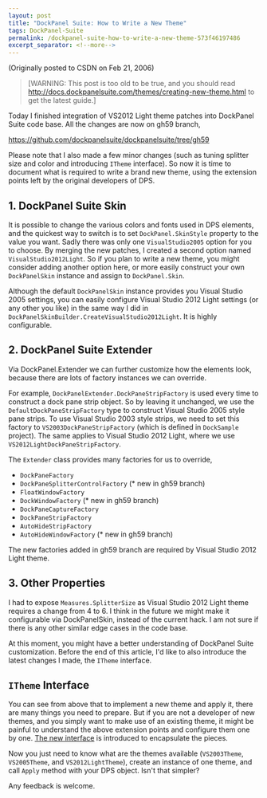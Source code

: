 ```yaml
---
layout: post
title: "DockPanel Suite: How to Write a New Theme"
tags: DockPanel-Suite
permalink: /dockpanel-suite-how-to-write-a-new-theme-573f46197486
excerpt_separator: <!--more-->
---
```

(Originally posted to CSDN on Feb 21, 2006)
<!--more-->

> [WARNING: This post is too old to be true, and you should read http://docs.dockpanelsuite.com/themes/creating-new-theme.html to get the latest guide.]

Today I finished integration of VS2012 Light theme patches into DockPanel Suite code base. All the changes are now on gh59 branch,

https://github.com/dockpanelsuite/dockpanelsuite/tree/gh59

Please note that I also made a few minor changes (such as tuning splitter size and color and introducing `ITheme` interface). So now it is time to document what is required to write a brand new theme, using the extension points left by the original developers of DPS.

## 1. DockPanel Suite Skin
It is possible to change the various colors and fonts used in DPS elements, and the quickest way to switch is to set `DockPanel.SkinStyle` property to the value you want. Sadly there was only one `VisualStudio2005` option for you to choose. By merging the new patches, I created a second option named `VisualStudio2012Light`. So if you plan to write a new theme, you might consider adding another option here, or more easily construct your own `DockPanelSkin` instance and assign to `DockPanel.Skin`.

Although the default `DockPanelSkin` instance provides you Visual Studio 2005 settings, you can easily configure Visual Studio 2012 Light settings (or any other you like) in the same way I did in `DockPanelSkinBuilder.CreateVisualStudio2012Light`. It is highly configurable.

## 2. DockPanel Suite Extender
Via DockPanel.Extender we can further customize how the elements look, because there are lots of factory instances we can override.

For example, `DockPanelExtender.DockPaneStripFactory` is used every time to construct a dock pane strip object. So by leaving it unchanged, we use the `DefaultDockPaneStripFactory` type to construct Visual Studio 2005 style pane strips. To use Visual Studio 2003 style strips, we need to set this factory to `VS2003DockPaneStripFactory` (which is defined in `DockSample` project). The same applies to Visual Studio 2012 Light, where we use `VS2012LightDockPaneStripFactory`.

The `Extender` class provides many factories for us to override,

* `DockPaneFactory`
* `DockPaneSplitterControlFactory` (* new in gh59 branch)
* `FloatWindowFactory`
* `DockWindowFactory` (* new in gh59 branch)
* `DockPaneCaptureFactory`
* `DockPaneStripFactory`
* `AutoHideStripFactory`
* `AutoHideWindowFactory` (* new in gh59 branch)

The new factories added in gh59 branch are required by Visual Studio 2012 Light theme.

## 3. Other Properties
I had to expose `Measures.SplitterSize` as Visual Studio 2012 Light theme requires a change from 4 to 6. I think in the future we might make it configurable via DockPanelSkin, instead of the current hack. I am not sure if there is any other similar edge cases in the code base.

At this moment, you might have a better understanding of DockPanel Suite customization. Before the end of this article, I'd like to also introduce the latest changes I made, the `ITheme` interface.

## `ITheme` Interface
You can see from above that to implement a new theme and apply it, there are many things you need to prepare. But if you are not a developer of new themes, and you simply want to make use of an existing theme, it might be painful to understand the above extension points and configure them one by one. [The new interface](https://github.com/dockpanelsuite/dockpanelsuite/commit/58f55b9dfc7fc9870427e4175dbd4eca3a828981) is introduced to encapsulate the pieces.

Now you just need to know what are the themes available (`VS2003Theme`, `VS2005Theme`, and `VS2012LightTheme`), create an instance of one theme, and call `Apply` method with your DPS object. Isn't that simpler?

Any feedback is welcome.